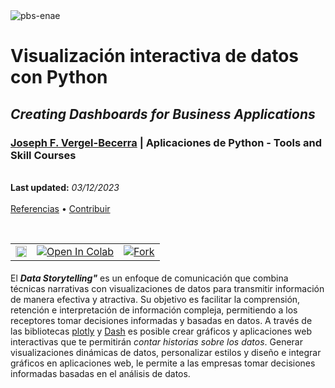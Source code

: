 <img heigth="8" src="https://i.imgur.com/BhG5KQ3.png" alt="pbs-enae">

<h1 align="left">Visualización interactiva de datos con Python</h1>

<h2 align="left"><i>Creating Dashboards for Business Applications</i></h2>

<p align="left">
  <h3><a href="https://joefaver.dev">Joseph F. Vergel-Becerra</a> | Aplicaciones de Python - Tools and Skill Courses</h3>
  <br>
  <b>Last updated:</b> <i>03/12/2023</i>
  <br><br>
  <!-- <a href="#tabla-de-contenido">Tabla de contenido</a> • -->
  <a href="#referencias">Referencias</a> •
  <a href="#contribuir">Contribuir</a>
  <!-- <a href="#agradecimientos">Agradecimientos</a> -->
  <br><br>
</p>
<table align="left">
  <td>
      <a href="https://img.shields.io/badge/version-0.1.0-blue.svg?cacheSeconds=2592000">
        <img src="https://img.shields.io/badge/version-0.1.0-blue.svg?cacheSeconds=2592000" alt="Version" height="18">
      </a>
  </td>
  <td>
    <a href="https://colab.research.google.com/github/joefavergel/pbs-enae-python-applications-course/blob/main/6-creating-dashboards-for-business-applications/6-[UPDATED-VERSIONS]-creating_dashboards_for_business_applications.ipynb" target="_parent"><img src="https://colab.research.google.com/assets/colab-badge.svg" alt="Open In Colab"/>
      </a>
  </td>
  <td>
    <a href="https://github.com/joefavergel/pbs-enae-python-applications-course" target="_parent"><img src="https://img.shields.io/github/forks/joefavergel/pbs-enae-ml-course?style=social" alt="Fork"/>
      </a>
  </td>
</table>
<br>
<br>

---

El ***Data Storytelling"*** es un enfoque de comunicación que combina técnicas narrativas con visualizaciones de datos para transmitir información de manera efectiva y atractiva. Su objetivo es facilitar la comprensión, retención e interpretación de información compleja, permitiendo a los receptores tomar decisiones informadas y basadas en datos. A través de las bibliotecas [plotly]() y [Dash]() es posible crear gráficos y aplicaciones web interactivas que te permitirán *contar historias sobre los datos*. Generar visualizaciones dinámicas de datos, personalizar estilos y diseño e integrar gráficos en aplicaciones web, le permite a las empresas tomar decisiones informadas basadas en el análisis de datos.